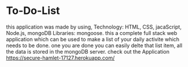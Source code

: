 # To-Do-List
this application was made by using,
Technology: HTML, CSS, jacaScript, Node.js, mongoDB
Libraries: mongoose.
this a complete full stack web application which can be used to make a list of your daily activite which needs to be done. 
one you are done you can easily delte that list item,
all the data is stored in the mongoDB server.
check out the Application
https://secure-hamlet-17127.herokuapp.com/

